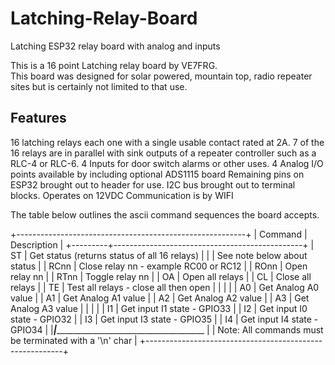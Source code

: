# Latching-Relay-Board
Latching ESP32 relay board with analog and inputs

This is a 16 point Latching relay board by VE7FRG.  
This board was designed for solar powered, mountain top, radio repeater
sites but is certainly not limited to that use.

Features
--------
16 latching relays each one with a single usable contact rated at 2A.
   7 of the 16 relays are in parallel with sink outputs of a repeater controller
   such as a RLC-4 or RLC-6.
4  Inputs for door switch alarms or other uses.
4  Analog I/O points available by including optional ADS1115 board
Remaining pins on ESP32 brought out to header for use.
I2C bus brought out to terminal blocks.
Operates on 12VDC
Communication is by WIFI

The table below outlines the ascii command sequences the
board accepts. 

+---------------------------------------------------------+
| Command | Description                                   | 
+---------+-----------------------------------------------+
| ST      | Get status (returns status of all 16 relays)  |
|         | See note below about status                   |
| RCnn    | Close relay nn - example RC00 or RC12         |
| ROnn    | Open relay nn                                 |
| RTnn    | Toggle relay nn                               |
| OA      | Open all relays                               |
| CL      | Close all relays                              |
| TE      | Test all relays - close all then open         |
|         |                                               |
| A0      | Get Analog A0 value                           |
| A1      | Get Analog A1 value                           |
| A2      | Get Analog A2 value                           |
| A3      | Get Analog A3 value                           |
|         |                                               |
| I1      | Get input I1 state - GPIO33                   |
| I2      | Get input I0 state - GPIO32                   |
| I3      | Get input I3 state - GPIO35                   |
| I4      | Get input I4 state - GPIO34                   |
|_________|______________________________________________ |
| Note: All commands must be terminated with a '\n' char  |
+---------------------------------------------------------+
